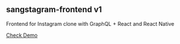 ## sangstagram-frontend v1

Frontend for Instagram clone with GraphQL + React and React Native

[Check Demo](https://sangstagram.netlify.app/)